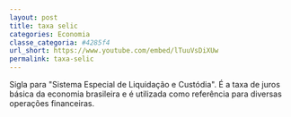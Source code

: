 ```yaml
---
layout: post
title: taxa selic
categories: Economia
classe_categoria: #4285f4
url_short: https://www.youtube.com/embed/lTuuVsDiXUw
permalink: taxa-selic
---
```

Sigla para "Sistema Especial de Liquidação e Custódia". É a taxa de juros básica da economia brasileira e é utilizada como referência para diversas operações financeiras.
